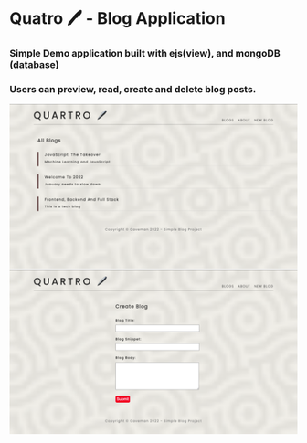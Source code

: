 # Quatro 🖊️ - Blog Application

### Simple Demo application built with ejs(view), and mongoDB (database)

### Users can preview, read, create and delete blog posts.

![Screenshot](public/screenshot1.png)
![Screenshot](public/screenshot2.png)